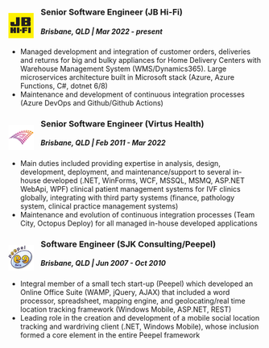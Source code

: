 <img align="left" src="images/jbhifi.jpg" width="50" height="50" alt="jbhifi" style="margin:1.5em 1em 0 0;" /><h3>Senior Software Engineer (JB Hi-Fi)</h3><h5>Brisbane, QLD | Mar 2022 - present</h5>

- Managed development and integration of customer orders, deliveries and returns for big and bulky appliances for Home Delivery Centers with Warehouse Management System (WMS/Dynamics365). Large microservices architecture built in Microsoft stack (Azure, Azure Functions, C#, dotnet 6/8)
- Maintenance and development of continuous integration processes (Azure DevOps and Github/Github Actions)

<img align="left" src="images/virtus.png" width="50" height="50" alt="virtus" style="margin:1.5em 1em 0 0;" /><h3>Senior Software Engineer (Virtus Health)</h3><h5>Brisbane, QLD | Feb 2011 - Mar 2022</h5>

- Main duties included providing expertise in analysis, design, development, deployment, and maintenance/support to several in-house developed (.NET, WinForms, WCF, MSSQL, MSMQ, ASP.NET WebApi, WPF) clinical patient management systems for IVF clinics globally, integrating with third party systems (finance, pathology system, clinical practice management systems)
- Maintenance and evolution of continuous integration processes (Team City, Octopus Deploy) for all managed in-house developed applications

<img align="left" src="images/peepel.jpg" width="50" height="50" alt="peepel" style="margin:1.5em 1em 0 0;" /><h3>Software Engineer (SJK Consulting/Peepel)</h3><h5>Brisbane, QLD | Jun 2007 - Oct 2010</h5>

- Integral member of a small tech start-up (Peepel) which developed an Online Office Suite (WAMP, jQuery, AJAX) that included a word processor, spreadsheet, mapping engine, and geolocating/real time location tracking framework (Windows Mobile, ASP.NET, REST)
- Leading role in the creation and development of a mobile social location tracking and wardriving client (.NET, Windows Mobile), whose inclusion formed a core element in the entire Peepel framework
